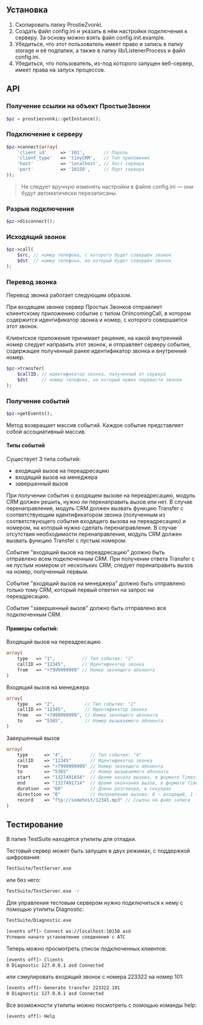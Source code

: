 Установка
---------

1. Скопировать папку ProstieZvonki.
2. Создать файл config.ini и указать в нём настройки подключения к серверу. За основу можно взять файл config.init.example.
3. Убедиться, что этот пользователь имеет право и запись в папку storage и её подпапки, а также в папку lib/ListenerProcess и файл config.ini. 
4. Убедиться, что пользователь, из-под которого запущен веб-сервер, имеет права на запуск процессов.

API
---

### Получение ссылки на объект ПростыеЗвонки

```php
$pz = prostiezvonki::getInstance();
```

### Подключение к серверу

```php
$pz->connect(array(
	'client_id'     => '101',       // Пароль
	'client_type'   => 'tinyCRM',   // Тип приложения
	'host'          => 'localhost', // Хост сервера
	'port'          => '10150',     // Порт сервера
));
```

> Не следует вручную изменять настройки в файле config.ini — они будут автоматически перезаписаны.

### Разрыв подключения

```php
$pz->disconnect();
```

### Исходящий звонок

```php
$pz->call(
	$src, // номер телефона, с которого будет совершён звонок
	$dst  // номер телефона, на который будет совершён звонок
);
```

### Перевод звонка

Перевод звонка работает следующим образом.

При входящем звонке сервер Простых Звонков отправляет клиентскому приложению событие с типом OnIncomingCall, в котором содержится идентификатор звонка и номер, с которого совершается этот звонок.

Клиентское приложение принимает решение, на какой внутренний номер следует направить этот звонок, и отправляет серверу событие, содержащее полученный ранее идентификатор звонка и внутренний номер.

```php
$pz->transfer(
	$callID, // идентификатор звонка, полученный от сервера
	$dst     // номер телефона, на который нужно перевести звонок
);
```

### Получение событий

```php
$pz->getEvents();
```

Метод возвращает массив событий. Каждое событие представляет собой ассоциативный массив.

#### Типы событий

Существует 3 типа событий:

- входящий вызов на переадресацию
- входящий вызов на менеджера
- завершенный вызов

При получении события о входящем вызове на переадресацию, модуль CRM должен решить, нужно ли перенаправить вызов или нет. В случае перенаправления, модуль CRM должен вызвать функцию Transfer с соответствующим идентификатором звонка (полученным из соответствующего события входящего вызова на переадресацию) и номером, на который нужно сделать перенаправление. В случае отсутствия необходимости перенаправления, модуль CRM должен вызвать функцию Transfer с пустым номером.

Событие "входящий вызов на переадресацию" должно быть отправлено всем подключенным CRM. При получении ответа Transfer с не пустым номером от нескольких CRM, следует перенаправить вызов на номер, полученный первым.

Событие "входящий вызов на менеджера" должно быть отправлено только тому CRM, который первый ответил на запрос на переадресацию.

Событие "завершенный вызов" должно быть отправлено все подключенным CRM.


#### Примеры событий:

Входящий вызов на переадресацию

```php
array(
	type   => "1",          // Тип события: "1"
	callID => "12345",      // Идентификатор звонка
    from   => "+7999999999" // Номер звонящего абонента 
)
```

Входящий вызов на менеджера

```php
array(
	type   => "2",           // Тип события: "2"
	callID => "12345",       // Идентификатор звонка
	from   => "+7999999999", // Номер звонящего абонента
	to     => "5365",        // Номер вызываемого абонента
)
```

Завершенный вызов

```php
array(
	type      => "4",          // Тип события: "4"
	callID    => "12345"       // Идентификатор звонка
	from      => "+7999999999" // Номер звонящего абонента
	to        => "5365"        // Номер вызываемого абонента
	start     => "1327491654"  // Время начала вызова, в формате Timestamp
	end       => "1327491714"  // Время окончания вызов, в формате Timestamp
	duration  => "60"          // Длина разговора, в секундах
	direction => "0"           // Направление вызова: 0 – входящий, 1 – исходящий
	record    => "ftp://somehost/12345.mp3" // Ссылка на файл записи
)
```

Тестирование
------------

В папке TestSuite находятся утилиты для отладки.

Тестовый сервер может быть запущен в двух режимах, с поддержкой шифрования:

```bash
TestSuite/TestServer.exe
```

или без него:

```bash
TestSuite/TestServer.exe -r
```

Для управления тестовым сервером нужно подключиться к нему с помощью утилиты Diagnostic:

```bash
TestSuite/Diagnostic.exe

[events off]> Connect ws://localhost:10150 asd
Успешно начато установление соединения с АТС
```

Теперь можно просмотреть список подключенных клиентов:

```bash
[events off]> Clients
0 Diagnostic 127.0.0.1 asd Connected
```

или сэмулировать входящий звонок с номера 223322 на номер 101:

```bash
[events off]> Generate transfer 223322 101
0 Diagnostic 127.0.0.1 asd Connected
```

Все возможности утилиты можно посмотреть с помощью команды help:

```bash
[events off]> Help
```